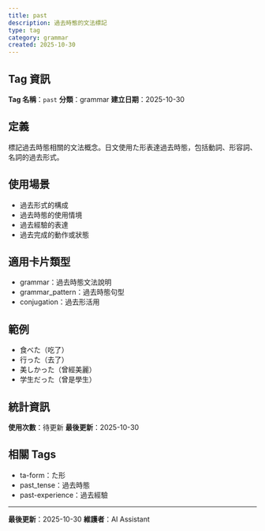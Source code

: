 ```yaml
---
title: past
description: 過去時態的文法標記
type: tag
category: grammar
created: 2025-10-30
---
```


## Tag 資訊

**Tag 名稱**：`past`
**分類**：grammar
**建立日期**：2025-10-30

## 定義

標記過去時態相關的文法概念。日文使用た形表達過去時態，包括動詞、形容詞、名詞的過去形式。

## 使用場景

- 過去形式的構成
- 過去時態的使用情境
- 過去經驗的表達
- 過去完成的動作或狀態

## 適用卡片類型

- grammar：過去時態文法說明
- grammar_pattern：過去時態句型
- conjugation：過去形活用

## 範例

- 食べた（吃了）
- 行った（去了）
- 美しかった（曾經美麗）
- 学生だった（曾是學生）

## 統計資訊

**使用次數**：待更新
**最後更新**：2025-10-30

## 相關 Tags

- ta-form：た形
- past_tense：過去時態
- past-experience：過去經驗

---

**最後更新**：2025-10-30
**維護者**：AI Assistant
